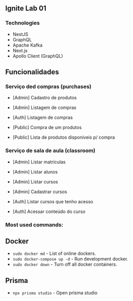 ## Ignite Lab 01

### Technologies

- NestJS
- GraphQL
- Apache Kafka
- Next.js
- Apollo Client (GraphQL)

## Funcionalidades

### Serviço ded compras (purchases)

- [Admin] Cadastro de produtos
- [Admin] Listagem de compras

- [Auth] Listagem de compras

- [Public] Compra de um produtos
- [Public] Lista de produtos disponiveis p/ compra

### Serviço de sala de aula (classroom)

- [Admin] Listar matrículas
- [Admin] Listar alunos
- [Admin] Listar cursos
- [Admin] Cadastrar cursos

- [Auth] Listar cursos que tenho acesso
- [Auth] Acessar conteúdo do curso

### Most used commands:

## Docker

- `sudo docker md` - List of online dockers.
- `sudo docker-compose up -d` - Run development docker.
- `sudo docker down` - Turn off all docker containers.


## Prisma
- `npx prisma studio` - Open prisma studio